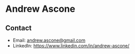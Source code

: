 # Andrew Ascone

## Contact
* Email: andrew.ascone@gmail.com
* LinkedIn: https://www.linkedin.com/in/andrew-ascone/

